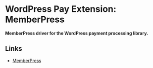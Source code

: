 # WordPress Pay Extension: MemberPress

**MemberPress driver for the WordPress payment processing library.**

## Links

*	[MemberPress](https://www.memberpress.com/)
